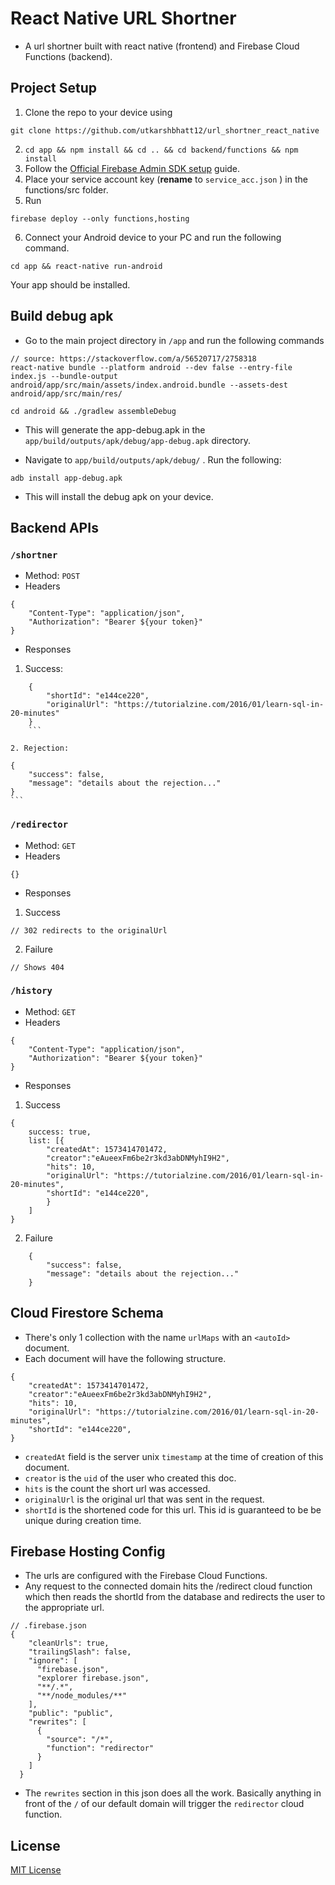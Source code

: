 # React Native URL Shortner

* A url shortner built with react native (frontend) and Firebase Cloud Functions (backend).

## Project Setup

1. Clone the repo to your device using

``` 
git clone https://github.com/utkarshbhatt12/url_shortner_react_native
```

2. `cd app && npm install && cd .. && cd backend/functions && npm install` 
3. Follow the [Official Firebase Admin SDK setup](https://firebase.google.com/docs/admin/setup) guide.
4. Place your service account key (**rename** to `service_acc.json` ) in the functions/src folder.
5. Run

``` 
firebase deploy --only functions,hosting
```

6. Connect your Android device to your PC and run the following command.

``` 
cd app && react-native run-android
```

Your app should be installed.

## Build debug apk

* Go to the main project directory in `/app` and run the following commands

``` 
// source: https://stackoverflow.com/a/56520717/2758318
react-native bundle --platform android --dev false --entry-file index.js --bundle-output android/app/src/main/assets/index.android.bundle --assets-dest android/app/src/main/res/

cd android && ./gradlew assembleDebug

```

* This will generate the app-debug.apk in the `app/build/outputs/apk/debug/app-debug.apk` directory.

* Navigate to `app/build/outputs/apk/debug/` . Run the following:

``` 
adb install app-debug.apk
```

* This will install the debug apk on your device.

## Backend APIs

### `/shortner` 

* Method: `POST` 
* Headers

``` 
{
    "Content-Type": "application/json",
    "Authorization": "Bearer ${your token}"
}
```

* Responses

1. Success:

``` 
    {
        "shortId": "e144ce220",
        "originalUrl": "https://tutorialzine.com/2016/01/learn-sql-in-20-minutes"
    }
    ```

2. Rejection:

``` 
    {
        "success": false,
        "message": "details about the rejection..."
    }
    ```

### `/redirector` 

* Method: `GET` 
* Headers

``` 
{}
```

* Responses
1. Success

``` 
// 302 redirects to the originalUrl
```

2. Failure

``` 
// Shows 404
```

### `/history` 

* Method: `GET` 
* Headers

``` 
{
    "Content-Type": "application/json",
    "Authorization": "Bearer ${your token}"
}
```

* Responses
1. Success

``` 
{
    success: true,
    list: [{
        "createdAt": 1573414701472,
        "creator":"eAueexFm6be2r3kd3abDNMyhI9H2",
        "hits": 10,
        "originalUrl": "https://tutorialzine.com/2016/01/learn-sql-in-20-minutes",
        "shortId": "e144ce220",
        }
    ]
}
```

2. Failure

``` 
    {
        "success": false,
        "message": "details about the rejection..."
    }
```

## Cloud Firestore Schema

* There's only 1 collection with the name `urlMaps` with an `<autoId>` document.
* Each document will have the following structure.

``` 
{
    "createdAt": 1573414701472,
    "creator":"eAueexFm6be2r3kd3abDNMyhI9H2",
    "hits": 10,
    "originalUrl": "https://tutorialzine.com/2016/01/learn-sql-in-20-minutes",
    "shortId": "e144ce220",
}
```

* `createdAt` field is the server unix `timestamp` at the time of creation of this document.
* `creator` is the `uid` of the user who created this doc.
* `hits` is the count the short url was accessed.
* `originalUrl` is the original url that was sent in the request.
* `shortId` is the shortened code for this url. This id is guaranteed to be be unique during creation time.

## Firebase Hosting Config

* The urls are configured with the Firebase Cloud Functions.
* Any request to the connected domain hits the /redirect cloud function which then reads the shortId from the database and redirects the user to the appropriate url.

``` 
// .firebase.json
{
    "cleanUrls": true,
    "trailingSlash": false,
    "ignore": [
      "firebase.json",
      "explorer firebase.json",
      "**/.*",
      "**/node_modules/**"
    ],
    "public": "public",
    "rewrites": [
      {
        "source": "/*",
        "function": "redirector"
      }
    ]
  }
```

* The `rewrites` section in this json does all the work. Basically anything in front of the `/` of our default domain will trigger the `redirector` cloud function.

## License

[MIT License](./LICENSE)
